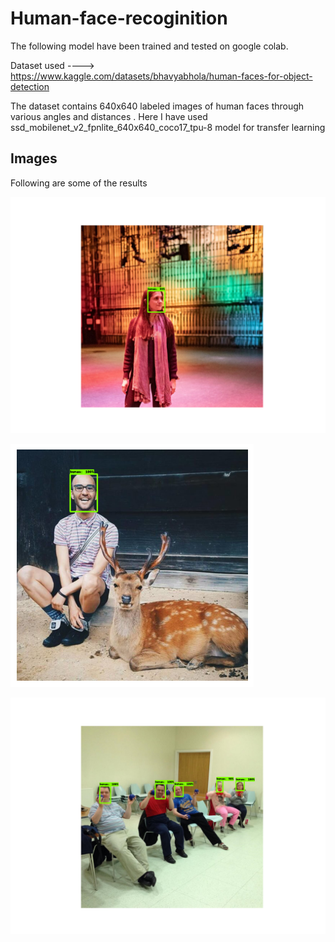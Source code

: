 # Human-face-recoginition

The following model have been trained and tested on google colab.

Dataset used ----> https://www.kaggle.com/datasets/bhavyabhola/human-faces-for-object-detection

The dataset contains 640x640 labeled images of human faces through various angles and distances . Here I have used ssd_mobilenet_v2_fpnlite_640x640_coco17_tpu-8 model for transfer learning

## Images

Following are some of the results  

![App Screenshot](https://github.com/BhavyaBhola/Facial-recoginition/blob/main/output/output1.png)

![App Screenshot](https://github.com/BhavyaBhola/Facial-recoginition/blob/main/output/output2.png)

![App Screenshot](https://github.com/BhavyaBhola/Facial-recoginition/blob/main/output/output3.png)   
